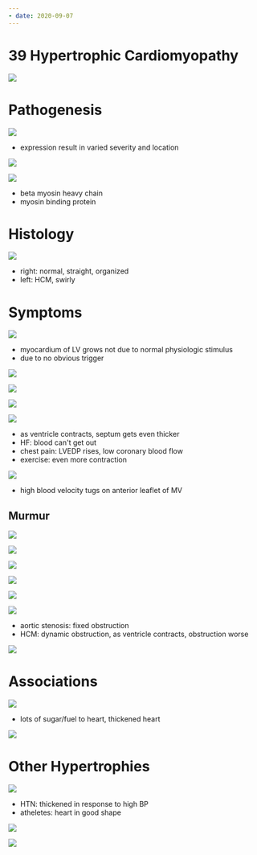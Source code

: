 ```yaml
---
- date: 2020-09-07
---
```


# 39 Hypertrophic Cardiomyopathy

<!-- ignore -->

![](https://photos.thisispiggy.com/file/wikiFiles/wbAiPTX.jpg)

# Pathogenesis

<!-- HCM pathogenesis, variants, mutation, gene, inheritance -->

![](https://photos.thisispiggy.com/file/wikiFiles/84LRJWA.jpg)

- expression result in varied severity and location

![](https://photos.thisispiggy.com/file/wikiFiles/IPffwkc.jpg)

![](https://photos.thisispiggy.com/file/wikiFiles/BZgvA0e.jpg)

- beta myosin heavy chain
- myosin binding protein

# Histology

<!-- HCM histology -->

![](https://photos.thisispiggy.com/file/wikiFiles/xwYJ0eo.jpg)

- right: normal, straight, organized
- left: HCM, swirly

# Symptoms

<!-- HCM symptoms -->

![](https://photos.thisispiggy.com/file/wikiFiles/YxC2y7D.jpg)

- myocardium of LV grows not due to normal physiologic stimulus
- due to no obvious trigger

![](https://photos.thisispiggy.com/file/wikiFiles/FqC0eiU.jpg)

![](https://photos.thisispiggy.com/file/wikiFiles/IEkYPKZ.jpg)

![](https://photos.thisispiggy.com/file/wikiFiles/Cm4Wa3W.jpg)

![](https://photos.thisispiggy.com/file/wikiFiles/AvgALk0.jpg)

- as ventricle contracts, septum gets even thicker
- HF: blood can't get out
- chest pain: LVEDP rises, low coronary blood flow
- exercise: even more contraction

![](https://photos.thisispiggy.com/file/wikiFiles/jgm1QsI.jpg)

- high blood velocity tugs on anterior leaflet of MV

## Murmur

<!-- HCM murmur type, maneuver changes how, difference from AS -->

![](https://photos.thisispiggy.com/file/wikiFiles/HvEpwaz.jpg)

![](https://photos.thisispiggy.com/file/wikiFiles/6t4htIE.jpg)

![](https://photos.thisispiggy.com/file/wikiFiles/fnddo4F.jpg)

![](https://photos.thisispiggy.com/file/wikiFiles/Nhn6mjM.jpg)

![](https://photos.thisispiggy.com/file/wikiFiles/mOzQsGL.jpg)

![](https://photos.thisispiggy.com/file/wikiFiles/P7hbOrb.jpg)

- aortic stenosis: fixed obstruction
- HCM: dynamic obstruction, as ventricle contracts, obstruction worse

![](https://photos.thisispiggy.com/file/wikiFiles/074F1YL.jpg)

# Associations

<!-- HCM association -->

![](https://photos.thisispiggy.com/file/wikiFiles/6ZlCwn5.jpg)

- lots of sugar/fuel to heart, thickened heart

![](https://photos.thisispiggy.com/file/wikiFiles/5l2MVEH.jpg)

# Other Hypertrophies

<!-- other causes for cardiac hypertrophies -->

![](https://photos.thisispiggy.com/file/wikiFiles/G5ju20M.jpg)

- HTN: thickened in response to high BP
- atheletes: heart in good shape

![](https://photos.thisispiggy.com/file/wikiFiles/6iy5YH8.jpg)

![](https://photos.thisispiggy.com/file/wikiFiles/maavPrp.jpg)
